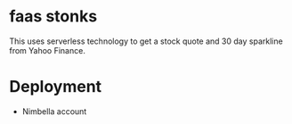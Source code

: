 
# faas stonks

This uses serverless technology to get a stock quote and 30 day sparkline from Yahoo Finance.

# Deployment

- Nimbella account